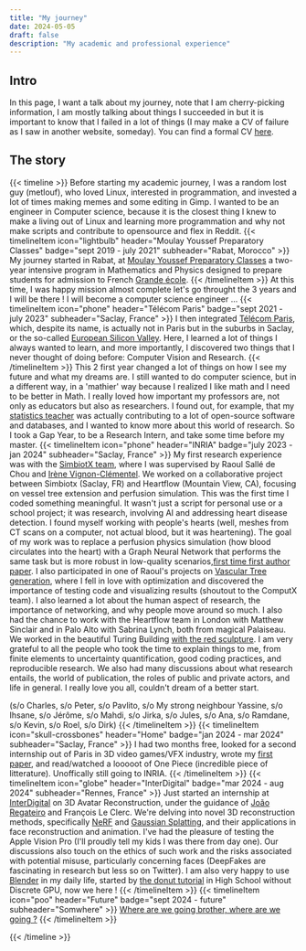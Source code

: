 ```yaml
---
title: "My journey"
date: 2024-05-05
draft: false
description: "My academic and professional experience"
---
```

## Intro
In this page, I want a talk about my journey, note that I am cherry-picking information, I am mostly talking about things I 
succeeded in but it is important to know that I failed in a lot of things (I may make a CV of failure as I saw in another website, someday).
You can find a formal CV [here](CV_SRIR.pdf).

## The story

{{< timeline >}}
Before starting my academic journey, I was a random lost guy (metlouf), who loved Linux, interested in programmation, and invested a lot of times making memes and some editing in Gimp. I wanted to be an engineer in Computer science, because it is the closest thing I knew to make a living out of Linux and learning more programmation and why not make scripts and contribute to opensource and flex in Reddit.
{{< timelineItem icon="lightbulb" header="Moulay Youssef Preparatory Classes" badge="sept 2019 - july 2021" subheader="Rabat, Morocco" >}}
My journey started in Rabat, at [Moulay Youssef Preparatory Classes](https://maps.app.goo.gl/UTxPwVss6pCM3RBy6) a two-year intensive program in Mathematics and Physics designed to prepare students for admission to French [Grande école](https://fr.wikipedia.org/wiki/Grande_%C3%A9cole).
{{< /timelineItem >}}
At this time, I was happy mission almost complete let's go throught the 3 years and I will be there ! I will become a computer science engineer ...
{{< timelineItem icon="phone" header="Télécom Paris" badge="sept 2021 - july 2023" subheader="Saclay, France" >}}
I then integrated [Télécom Paris](http://www.telecom-paris.fr/), which, despite its name, is actually not in Paris but in the suburbs in Saclay, or the so-called [European Silicon Valley](https://en.wikipedia.org/wiki/Plateau_de_Saclay). Here, I learned a lot of things I always wanted to learn, and more importantly, I discovered two things that I never thought of doing before: Computer Vision and Research.
{{< /timelineItem >}}
This 2 first year changed a lot of things on how I see my future and what my dreams are. I still wanted to do computer science, but in a different way, in a 'mathier' way because I realized I like math and I need to be better in Math. I really loved how important my professors are, not only as educators but also as researchers. I found out, for example, that my <a href = https://perso.telecom-paristech.fr/bonald/Home_page.html>statistics teacher</a> was actually contributing to a lot of open-source software and databases, and I wanted to know more about this world of research. So I took a Gap Year, to be a Research Intern, and take some time before my master.
{{< timelineItem icon="phone" header="INRIA" badge="july 2023 - jan 2024" subheader="Saclay, France" >}}
My first research experience was with the [SimbiotX team](https://team.inria.fr/simbiotx/), where I was supervised by Raoul Sallé de Chou and [Irène Vignon-Clémentel](https://team.inria.fr/simbiotx/team-members/irene-vignon-clementel/). We worked on a collaborative project between Simbiotx (Saclay, FR) and Heartflow (Mountain View, CA), focusing on vessel tree extension and perfusion simulation. This was the first time I coded something meaningful. It wasn't just a script for personal use or a school project; it was research, involving AI and addressing heart disease detection. I found myself working with people's hearts (well, meshes from CT scans on a computer, not actual blood, but it was heartening). The goal of my work was to replace a perfusion physics simulation (how blood circulates into the heart) with a Graph Neural Network that performs the same task but is more robust in low-quality scenarios,[first time first author paper](../papers/inria-internship). I also participated in one of Raoul's projects on [Vascular Tree generation](../papers/dgmm24), where I fell in love with optimization and discovered the importance of testing code and visualizing results (shoutout to the ComputX team). I also learned a lot about the human aspect of research, the importance of networking, and why people move around so much. I also had the chance to work with the Heartflow team in London with Matthew Sinclair and in Palo Alto with Sabrina Lynch, both from magical Palaiseau. We worked in the beautiful Turing Building [with the red sculpture](https://maps.app.goo.gl/2tFc9jsLkSBesiLP6). I am very grateful to all the people who took the time to explain things to me, from finite elements to uncertainty quantification, good coding practices, and reproducible research. We also had many discussions about what research entails, the world of publication, the roles of public and private actors, and life in general. I really love you all, couldn't dream of a better start.

(s/o Charles, s/o Peter, s/o Pavlito, s/o My strong neighbour Yassine, s/o Ihsane, s/o Jérôme, s/o Mahdi, s/o Jirka, s/o Jules, s/o Ana, s/o Ramdane, s/o Kevin, s/o Roel, s/o Dirk)
{{< /timelineItem >}}
{{< timelineItem icon="skull-crossbones" header="Home" badge="jan 2024 - mar 2024" subheader="Saclay, France" >}}
I had two months free, looked for a second internship out of Paris in 3D video games/VFX industry, wrote my [first paper](../papers/inria-internship), and read/watched a looooot of One Piece (incredible piece of litterature). Unoffically still going to INRIA.
{{< /timelineItem >}}
{{< timelineItem icon="globe" header="InterDigital" badge="mar 2024 - aug 2024" subheader="Rennes, France" >}}
Just started an internship at [InterDigital](https://en.wikipedia.org/wiki/InterDigital) on 3D Avatar Reconstruction, under the guidance of [João Regateiro](https://joaoregateiro.github.io/) and François Le Clerc. We're delving into novel 3D reconstruction methods, specifically [NeRF](https://www.matthewtancik.com/nerf) and [Gaussian Splatting](https://repo-sam.inria.fr/fungraph/3d-gaussian-splatting/), and their applications in face reconstruction and animation. I've had the pleasure of testing the Apple Vision Pro (I'll proudly tell my kids I was there from day one). Our discussions also touch on the ethics of such work and the risks associated with potential misuse, particularly concerning faces (DeepFakes are fascinating in research but less so on Twitter). I am also very happy to use [Blender](https://www.blender.org/) in my daily life, started by [the donut tutorial](https://www.youtube.com/watch?v=nIoXOplUvAw) in High School without Discrete GPU, now we here !
{{< /timelineItem >}}
{{< timelineItem icon="poo" header="Future" badge="sept 2024 - future" subheader="Somwhere" >}}
[Where are we going brother, where are we going ?](https://www.youtube.com/watch?v=NzzUyPvI0wU)
{{< /timelineItem >}}

{{< /timeline >}}
